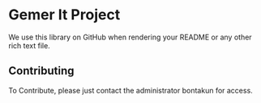 Gemer It Project
=============

We use this library on GitHub when rendering your README or any other
rich text file.

Contributing
------------

To Contribute, please just contact the administrator bontakun for access.